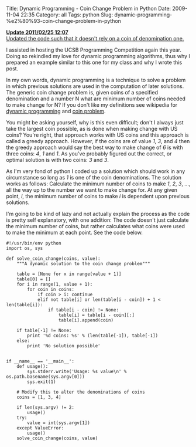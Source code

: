 Title: Dynamic Programming - Coin Change Problem in Python
Date: 2009-11-04 22:35
Category: all
Tags: python
Slug: dynamic-programming-%e2%80%93-coin-change-problem-in-python

<ins datetime="2011-02-25T20:06:41+00:00">**Update 2011/02/25 12:07**  
Updated the code such that it doesn't rely on a coin of denomination
one.</ins>

I assisted in hosting the UCSB Programming Competition again this year.
Doing so rekindled my love for dynamic programming algorithms, thus why
I prepared an example similar to this one for my class and why I wrote
this post.

In my own words, dynamic programming is a technique to solve a problem
in which previous solutions are used in the computation of later
solutions. The generic coin change problem is, given coins of a
specified denomination and a number N what are minimum number of coins
needed to make change for N? If you don't like my definitions see
wikipedia for [dynamic programming][] and [coin problem][].

You might be asking yourself, why is this even difficult; don't I always
just take the largest coin possible, as is done when making change with
US coins? You're right, that approach works with US coins and this
approach is called a greedy approach. However, if the coins are of value
*1*, *3*, and *4* then the greedy approach would say the best way to
make change of *6* is with three coins: *4*, *1* and *1*. As you've
probably figured out the correct, or optimal solution is with two coins:
*3* and *3*.

As I'm very fond of python I coded up a solution which should work in
any circumstance so long as *1* is one of the coin denominations. The
solution works as follows: Calculate the minimum number of coins to make
*1*, *2*, *3*, ..., all the way up to the number we want to make change
for. At any given point, *i*, the minimum number of coins to make *i* is
dependent upon previous solutions.

I'm going to be kind of lazy and not actually explain the process as the
code is pretty self explanatory, with one addition: The code doesn't
just calculate the minimum number of coins, but rather calculates what
coins were used to make the minimum at each point. See the code below.

~~~~ {lang="python" line="1"}
#!/usr/bin/env python
import os, sys

def solve_coin_change(coins, value):
    """A dynamic solution to the coin change problem"""

    table = [None for x in range(value + 1)]
    table[0] = []
    for i in range(1, value + 1):
        for coin in coins:
            if coin > i: continue
            elif not table[i] or len(table[i - coin]) + 1 < len(table[i]):
                if table[i - coin] != None:
                    table[i] = table[i - coin][:]
                    table[i].append(coin)

    if table[-1] != None:
        print '%d coins: %s' % (len(table[-1]), table[-1])
    else:
        print 'No solution possible'


if __name__ == '__main__':
    def usage():
        sys.stderr.write('Usage: %s value\n' % os.path.basename(sys.argv[0]))
        sys.exit(1)

    # Modify this to alter the denominations of coins
    coins = [1, 3, 4]

    if len(sys.argv) != 2:
        usage()
    try:
        value = int(sys.argv[1])
    except ValueError:
        usage()
    solve_coin_change(coins, value)
~~~~

  [dynamic programming]: http://en.wikipedia.org/wiki/Dynamic_programming
  [coin problem]: http://en.wikipedia.org/wiki/Coin_problem
